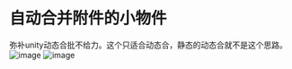 ﻿# 自动合并附件的小物件
弥补unity动态合批不给力。这个只适合动态合，静态的动态合就不是这个思路。
![image](https://github.com/whisperlin/utils/blob/master/unity/DymCombin/demo.png)
![image](https://github.com/whisperlin/utils/blob/master/unity/DymCombin/demo2.png)

